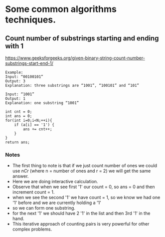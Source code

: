 # Some common algorithms techniques.

## Count number of substrings starting and ending with 1

https://www.geeksforgeeks.org/given-binary-string-count-number-substrings-start-end-1/

```
Example:
Input: “00100101”
Output: 3
Explanation: three substrings are “1001”, “100101” and “101”

Input: “1001”
Output: 1
Explanation: one substring “1001”
```

```
int cnt = 0;
int ans = 0;
for(int i=0;i<N;++i){
    if (a[i] == '1') {
        ans += cnt++;
    }
}
return ans;
```

### Notes

* The first thing to note is that if we just count number of ones we could use $nCr$ (where n = number of ones and r = 2) we will get the same answer.
* Here we are doing interactive calculation.
* Observe that when we see first '1' our count = 0, so ans = 0 and then increment count = 1.
* when we see the second '1' we have count = 1, so we know we had one '1' before and we are currently holding a '1'
* so we can form one substring.
* for the next '1' we should have 2 '1' in the list and then 3rd '1' in the hand.
* This iterative approach of counting pairs is very powerful for other complex problems.
